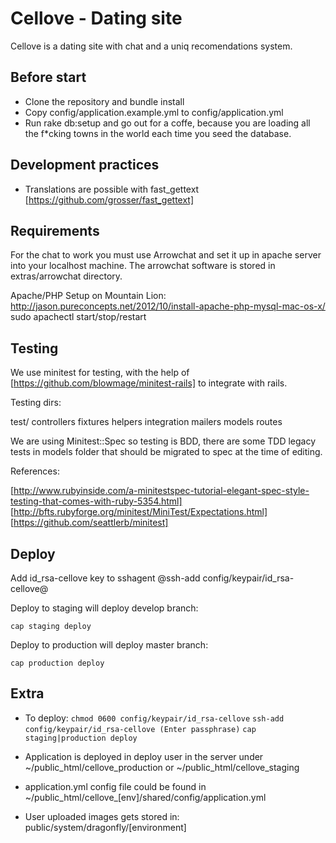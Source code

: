 Cellove - Dating site
=====================

Cellove is a dating site with chat and a uniq recomendations system.

Before start
------------

  * Clone the repository and bundle install
  * Copy config/application.example.yml to config/application.yml
  * Run rake db:setup and go out for a coffe, because you are loading all the f*cking towns in the world each time you seed the database.

Development practices
---------------------

  * Translations are possible with fast_gettext [https://github.com/grosser/fast_gettext]

Requirements
------------

  For the chat to work you must use Arrowchat and set it up in apache server into your localhost machine.
  The arrowchat software is stored in extras/arrowchat directory.

  Apache/PHP Setup on Mountain Lion: http://jason.pureconcepts.net/2012/10/install-apache-php-mysql-mac-os-x/
  sudo apachectl start/stop/restart

Testing
-------

We use minitest for testing, with the help of [https://github.com/blowmage/minitest-rails] to integrate with rails.

Testing dirs: 

  test/
    controllers
    fixtures
    helpers
    integration
    mailers
    models
    routes

We are using Minitest::Spec so testing is BDD, there are some TDD legacy tests in models folder that should be migrated to spec at the time of editing.

References: 

[http://www.rubyinside.com/a-minitestspec-tutorial-elegant-spec-style-testing-that-comes-with-ruby-5354.html]
[http://bfts.rubyforge.org/minitest/MiniTest/Expectations.html]
[https://github.com/seattlerb/minitest]

Deploy
------

Add id_rsa-cellove key to sshagent @ssh-add config/keypair/id_rsa-cellove@

Deploy to staging will deploy develop branch:

  `cap staging deploy`

Deploy to production will deploy master branch:

  `cap production deploy`

Extra
-----

  * To deploy:
    `chmod 0600 config/keypair/id_rsa-cellove`
    `ssh-add config/keypair/id_rsa-cellove (Enter passphrase)`
    `cap staging|production deploy`

  * Application is deployed in deploy user in the server under ~/public_html/cellove_production or ~/public_html/cellove_staging
  * application.yml config file could be found in ~/public_html/cellove_[env]/shared/config/application.yml
  * User uploaded images gets stored in: public/system/dragonfly/[environment]
